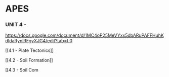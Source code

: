# APES

### UNIT 4 -

<https://docs.google.com/document/d/1MC4oP25MeVYxx5dbARuPAFFHuhKdIdaRynlRFgyXJG4/edit?tab=t.0>

[[4.1 - Plate Tectonics]]

[[4.2 - Soil Formation]]

\[\[4.3 - Soil Com